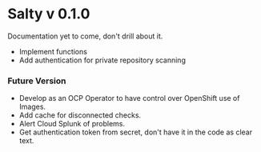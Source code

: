 # Salty v 0.1.0
Documentation yet to come, don't drill about it.
* Implement functions
* Add authentication for private repository scanning

### Future Version
* Develop as an OCP Operator to have control over OpenShift use of Images.
* Add cache for disconnected checks.
* Alert Cloud Splunk of problems.
* Get authentication token from secret, don't have it in the code as clear text.
